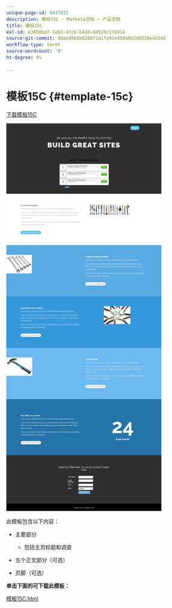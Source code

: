 ```yaml
---
unique-page-id: 9437822
description: 模板15C - Marketo文档 — 产品文档
title: 模板15C
exl-id: 63850bd7-1e63-4fcb-b420-d4528c17a914
source-git-commit: dbacd9b8e028872a1fa91e450a8e2dd338edd34d
workflow-type: tm+mt
source-wordcount: '0'
ht-degree: 0%

---
```


# 模板15C {#template-15c}

[下载模板15C](https://experienceleague.adobe.com/landing/marketo/lp-templates/template-15c.html)

![](assets/image2015-8-13-13-3a40-3a23.png)

此模板包含以下内容：

* 主要部分

   * 包括主页标题和调查

* 五个正文部分（可选）
* 页脚（可选）

**单击下面的可下载此模板：**

[模板15C.html](https://experienceleague.adobe.com/landing/marketo/lp-templates/template-15c.html)
